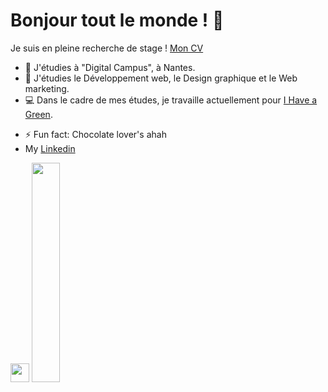 # Bonjour tout le monde ! 👋
Je suis en pleine recherche de stage ! [Mon CV](https://github.com/MelanieGlnFolio/MelanieGlnFolio/raw/main/CV%20Me%CC%81lanie%20GUILLON%202020%20(2).pdf)

- 🔭 J'étudies à "Digital Campus", à Nantes.
- 🌱 J'étudies le Développement web, le Design graphique et le Web marketing.
- 💻 Dans le cadre de mes études, je travaille actuellement pour [I Have a Green](https://ihaveagreen.fr/).
<!--👯 I’m looking to collaborate on ...
- 🤔 I’m looking for help with ...
- 💬 Ask me about ...
- 📫 How to reach me: ...
- 😄 Pronouns: ...-->
- ⚡ Fun fact: Chocolate lover's ahah
- My [Linkedin](https://www.linkedin.com/in/m%C3%A9lanie-guillon-72aa391b8)
<img width="30px" src="flaticon.com/svg/static/icons/svg/174/174857.svg"/>
<img width="30%" src="https://i.pinimg.com/564x/25/18/40/251840488e31bb22b019024fe5069c48.jpg">
